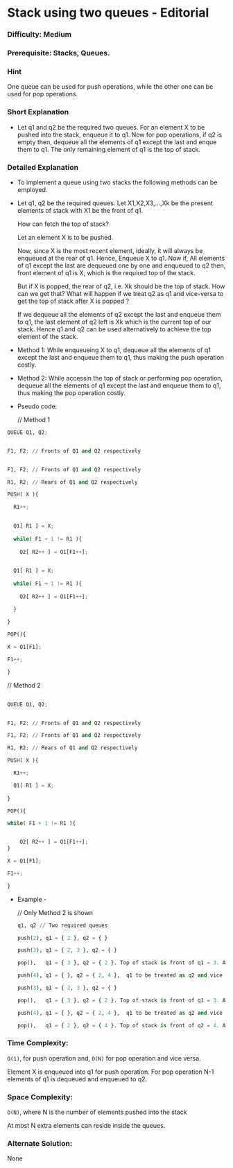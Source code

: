 # Stack using two queues - Editorial

### Difficulty:  Medium

### Prerequisite:  Stacks, Queues.

### Hint


One queue can be used for push operations, while the other one can be used for pop operations.

### Short Explanation

* Let q1 and q2 be the required two queues. For an element X to be pushed into the stack, enqueue it to q1. Now for pop operations, if q2 is empty then, dequeue all the elements of q1 except the last and enque them to q1. The only remaining element of q1 is the top of stack.

### Detailed Explanation

* To implement a queue using two stacks the following methods can be employed.
  
* Let q1, q2 be the required queues. Let X1,X2,X3,...,Xk be the present elements of stack with X1 be the front of q1. 

  How can fetch the top of stack?

  Let an element X is to be pushed.

  Now, since X is the most recent element, ideally, it will always be enqueued at the rear of q1. Hence,
  Enqueue X to q1.
  Now if,
  All elements of q1 except the last are dequeued one by one and enqueued to q2 then, front element of q1 is X, which is the required top of the stack.

  But if X is popped, the rear of q2, i.e. Xk should be the top of stack. How can we get that? What will happen if we treat q2 as q1 and vice-versa to get the top of stack after X is popped ?
  
  If we dequeue all the elements of q2 except the last and enqueue them to q1, the last element of q2 left is Xk which is the current top of our stack. Hence q1 and q2 can be used alternatively to achieve the top element of the stack.

* Method 1: While enqueueing X to q1, dequeue all the elements of q1 except the last and enqueue them to q1, thus making the push operation costly.
  
* Method 2: While accessin the top of stack or performing pop operation, dequeue all the elements of q1 except the last and enqueue them to q1, thus making the pop operation costly.

* Pseudo code:
  
  // Method 1
 ```python 
 QUEUE Q1, Q2;

 
 F1, F2; // Fronts of Q1 and Q2 respectively
 

 F1, F2; // Fronts of Q1 and Q2 respectively

 R1, R2; // Rears of Q1 and Q2 respectively

 PUSH( X ){

   R1++;

   
   Q1[ R1 ] = X;
   
   while( F1 + 1 != R1 ){
   
     Q2[ R2++ ] = Q1[F1++];
     

   Q1[ R1 ] = X;
   
   while( F1 + 1 != R1 ){
   
     Q2[ R2++ ] = Q1[F1++];

   }
   
 }

 POP(){

 X = Q1[F1];

 F1++;

 }    
 ```
 // Method 2
 
 ```python
  
 QUEUE Q1, Q2;

 
 F1, F2; // Fronts of Q1 and Q2 respectively
 
 F1, F2; // Fronts of Q1 and Q2 respectively

 R1, R2; // Rears of Q1 and Q2 respectively

 PUSH( X ){

   R1++;

   Q1[ R1 ] = X;
   
 }

 POP(){

 while( F1 + 1 != R1 ){


     Q2[ R2++ ] = Q1[F1++];
 }

 X = Q1[F1];

 F1++;

 } 
 ```
* Example -
  
  // Only Method 2 is shown
  ```python
  q1, q2 // Two required queues

  push(2), q1 = { 2 }, q2 = { }

  push(3), q1 = { 2, 3 }, q2 = { }
  
  pop(),   q1 = { 3 }, q2 = { 2 }. Top of stack is front of q1 = 3. After top of stack is popped, q1 = { }, q2 = { 2 }.
  
  push(4), q1 = { }, q2 = { 2, 4 },  q1 to be treated as q2 and vice versa.

  push(3), q1 = { 2, 3 }, q2 = { }
  
  pop(),   q1 = { 3 }, q2 = { 2 }. Top of stack is front of q1 = 3. After top of stack is popped, q1 = { }, q2 = { 2 }.
  
  push(4), q1 = { }, q2 = { 2, 4 },  q1 to be treated as q2 and vice versa.

  pop(),   q1 = { 2 }, q2 = { 4 }. Top of stack is front of q2 = 4. After top of stack is popped, q1 = { 2 }, q2 = { }.
  ```

### Time Complexity:

`O(1)`, for push operation and, `O(N)` for pop operation and vice versa.

Element X is enqueued into q1 for push operation. For pop operation N-1 elements of q1 is dequeued and enqueued to q2. 

### Space Complexity:

`O(N)`, where N is the number of elements pushed into the stack

At most N extra elements can reside inside the queues.

### Alternate Solution:

None
